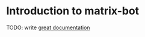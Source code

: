 # Introduction to matrix-bot

TODO: write [great documentation](http://jacobian.org/writing/what-to-write/)

